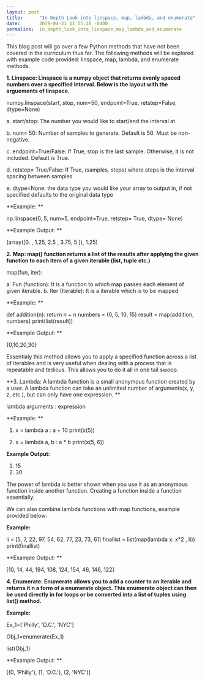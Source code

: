 ```yaml
---
layout: post
title:      "In Depth Look into linspace, map, lambda, and enumerate"
date:       2019-04-21 11:55:20 -0400
permalink:  in_depth_look_into_linspace_map_lambda_and_enumerate
---
```



This blog post will go over a few Python methods that have not been covered in the curriculum thus far.  The following methods will be explored with example code provided: linspace, map, lambda, and enumerate methods. 

**1. Linspace:  Linspace is a numpy object that returns evenly spaced numbers over a specified interval. Below is the layout with the arguements of linspace.**

numpy.linspace(start, stop, num=50, endpoint=True, retstep=False, dtype=None)

a. start/stop: The number you would like to start/end the interval at.

b. num= 50: Number of samples to generate. Default is 50. Must be non-negative.

c. endpoint=True/False: If True, stop is the last sample. Otherwise, it is not included. Default is True.

d. retstep= True/False: If True, (samples, steps) where steps is the interval spacing between samples

e. dtype=None: the data type you would like your array to output in, if not specified defaults to the original data type

**Example: **

np.linspace(0, 5, num=5, endpoint=True, retstep= True, dtype= None)

**Example Output: **

(array([0. , 1.25, 2.5 , 3.75, 5 ]), 1.25)

**2. Map: map() function returns a list of the results after applying the given function to each item of a given iterable (list, tuple etc.)**

map(fun, iter): 

a. Fun (function): It is a function to which map passes each element of given iterable.
b. Iter (Iterable): It is a iterable which is to be mapped

**Example: **

def addition(n):
      return n + n
numbers = (0, 5, 10, 15) 
result = map(addition, numbers) 
print(list(result))

**Example Output: **

{0,10,20,30}

Essentialy this method allows you to apply a specified function across a list of iterables and is very useful when dealing with a process that is repeatable and tedious.  This allows you to do it all in one tail swoop. 

**3. Lambda: A lambda function is a small anonymous function created by a user. A lambda function can take an unlimited number of arguments(x, y, z, etc.), but can only have one expression. **

lambda arguments : expression

**Example: **

1. x = lambda a : a + 10
    print(x(5))

2. x = lambda a, b : a * b
     print(x(5, 6))

**Example Output:**

1. 15
2. 30

The power of lambda is better shown when you use it as an anonymous function inside another function. Creating a function inside a function essentially. 

We can also combine lambda functions with map functions, example provided below:

**Example:**

li = [5, 7, 22, 97, 54, 62, 77, 23, 73, 61] 
finallist = list(map(lambda x: x*2 , li)) 
print(finallist)

**Example Output: **

[10, 14, 44, 194, 108, 124, 154, 46, 146, 122]

**4. Enumerate: Enumerate allows you to add a counter to an iterable and returns it n a form of a enumerate object. This enumerate object can then be used directly in for loops or be converted into a list of tuples using list() method.**

**Example:**

Ex_1=['Philly', 'D.C.', 'NYC']

Obj_1=enumerate(Ex_1)

list(Obj_1)

**Example Output: **

[(0, 'Philly'), (1, 'D.C.'), (2, 'NYC')]












